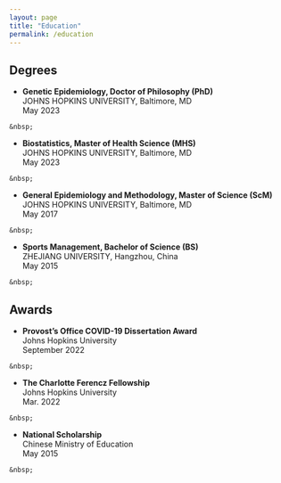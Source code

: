 ```yaml
---
layout: page
title: "Education"
permalink: /education
---
```


## Degrees
- **Genetic Epidemiology, Doctor of Philosophy (PhD)**<br/>
JOHNS HOPKINS UNIVERSITY, Baltimore, MD<br/>
May 2023<br/>
```
&nbsp;
```
-  **Biostatistics, Master of Health Science (MHS)**<br/>
JOHNS HOPKINS UNIVERSITY, Baltimore, MD<br/>
May 2023<br/>
```
&nbsp;
```
- **General Epidemiology and Methodology, Master of Science (ScM)**<br/>
JOHNS HOPKINS UNIVERSITY, Baltimore, MD<br/>
May 2017<br/>
```
&nbsp;
```
- **Sports Management, Bachelor of Science (BS)**<br/>
ZHEJIANG UNIVERSITY, Hangzhou, China<br/>
May 2015<br/>
```
&nbsp;
```
## Awards
- **Provost’s Office COVID-19 Dissertation Award**<br/>
Johns Hopkins University<br/>
September 2022<br/>
```
&nbsp;
```
- **The Charlotte Ferencz Fellowship**<br/>
Johns Hopkins University<br/>
Mar. 2022<br/>
```
&nbsp;
```
- **National Scholarship**<br/>
Chinese Ministry of Education<br/>
May 2015
```
&nbsp;
```